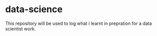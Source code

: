 # data-science

This repository will be used to log what i learnt in prepration for a data scientist work. 

